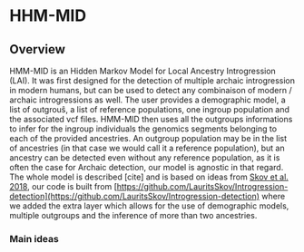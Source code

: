 # HHM-MID
## Overview

HMM-MID is an Hidden Markov Model for Local Ancestry Introgression (LAI). It was first designed for the detection of multiple archaic introgression in modern humans, but can be used to detect any combinaison of modern / archaic introgressions as well. The user provides a demographic model, a list of outgrouŝ, a list of reference populations, one ingroup population and the associated vcf files. HMM-MID then uses all the outgroups informations to infer for the ingroup individuals the genomics segments belonging to each of the provided ancestries. An outgroup population may be in the list of ancestries (in that case we would call it a reference population), but an ancestry can be detected even without any reference population, as it is often the case for Archaic detection, our model is agnostic in that regard. The whole model is described [cite] and is based on ideas from [Skov et al. 2018](https://journals.plos.org/plosgenetics/article?id=10.1371/journal.pgen.1007641), our code is built from [https://github.com/LauritsSkov/Introgression-detection](https://github.com/LauritsSkov/Introgression-detection) where we added the extra layer which allows for the use of demographic models, multiple outgroups and the inference of more than two ancestries.

### Main ideas

